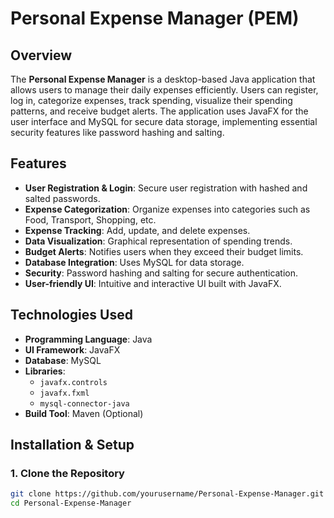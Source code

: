 # Personal Expense Manager (PEM)

## Overview
The **Personal Expense Manager** is a desktop-based Java application that allows users to manage their daily expenses efficiently.
Users can register, log in, categorize expenses, track spending, visualize their spending patterns, and receive budget alerts. 
The application uses JavaFX for the user interface and MySQL for secure data storage,
implementing essential security features like password hashing and salting.

## Features
- **User Registration & Login**: Secure user registration with hashed and salted passwords.
- **Expense Categorization**: Organize expenses into categories such as Food, Transport, Shopping, etc.
- **Expense Tracking**: Add, update, and delete expenses.
- **Data Visualization**: Graphical representation of spending trends.
- **Budget Alerts**: Notifies users when they exceed their budget limits.
- **Database Integration**: Uses MySQL for data storage.
- **Security**: Password hashing and salting for secure authentication.
- **User-friendly UI**: Intuitive and interactive UI built with JavaFX.

## Technologies Used
- **Programming Language**: Java
- **UI Framework**: JavaFX
- **Database**: MySQL
- **Libraries**:
  - `javafx.controls`
  - `javafx.fxml`
  - `mysql-connector-java`
- **Build Tool**: Maven (Optional)

## Installation & Setup

### 1. Clone the Repository
```bash
git clone https://github.com/yourusername/Personal-Expense-Manager.git
cd Personal-Expense-Manager
